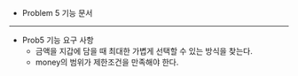 - Problem 5 기능 문서
---

- Prob5 기능 요구 사항
  - 금액을 지갑에 담을 때 최대한 가볍게 선택할 수 있는 방식을 찾는다.
  - money의 범위가 제한조건을 만족해야 한다.